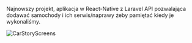Najnowszy projekt, aplikacja w React-Native z Laravel API pozwalająca dodawać samochody i ich serwis/naprawy żeby pamiętać kiedy je wykonaliśmy.

![CarStoryScreens](https://portfolio.mdomzalski.pl/img/car_story.png)

